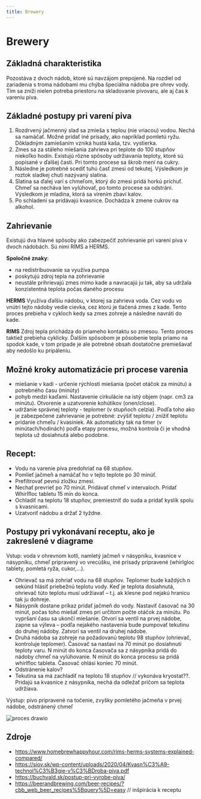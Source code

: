 ```yaml
---
title: Brewery
---
```



# Brewery


## Základná charakteristika

Pozostáva z dvoch nádob, ktoré sú navzájom prepojené. Na rozdiel od zariadenia s troma nádobami mu chýba špeciálna nádoba pre ohrev vody. Tím sa zníži nielen potreba priestoru na skladovanie pivovaru, ale aj čas k vareniu piva. 

## Základné postupy pri varení piva
1. Rozdrvený jačmenný slad sa zmieša s teplou (nie vriacou) vodou. Nechá sa namáčať. Možné pridať iné prísady, ako napríklad pomletú ryžu. Dôkladným zamiešaním vzniká hustá kaša, tzv. vystierka.
2. Zmes sa za stáleho miešania zahrieva pri teplote do 100 stupňov niekoľko hodín. Existujú rôzne spôsoby udržiavania teploty, ktoré sú popísané v ďalšej časti. Pri tomto procese sa škrob mení na cukry.
3. Následne je potrebné scediť tuhú časť zmesi od tekutej. Výsledkom je roztok sladkej chuti nazývaný slatina. 
4. Slatina sa ďalej varí s chmeľom, ktorý do zmesi pridá horkú príchuť. Chmeľ sa necháva len vylúhovať, po tomto procese sa odstráni. Výsledkom je mladina, ktorá sa vírením zbaví kalov.
5. Po schladení sa pridávajú kvasnice. Dochádza k zmene cukrov na alkohol.

## Zahrievanie

Existujú dva hlavné spôsoby ako zabezpečiť zohrievanie pri varení piva v dvoch nádobách. Sú nimi RIMS a HERMS.

**Spoločné znaky**: 
- na redistribuovanie sa využíva pumpa
- poskytujú zdroj tepla na zohrievanie 
- neustále prihrievajú zmes mimo kade a navracajú ju tak, aby sa udržala konzistentná teplota počas daného procesu

**HERMS**
Využíva ďalšiu nádobu, v ktorej sa zahrieva voda. Cez vodu vo vnútri tejto nádoby vedie cievka, cez ktorú je tlačená zmes z kade. Tento proces prebieha v cykloch kedy sa zmes zohreje a následne navráti do kade.

**RIMS**
Zdroj tepla prichádza do priameho kontaktu so zmesou. Tento proces taktiež prebieha cyklicky. Ďalším spôsobom je pôsobenie tepla priamo na spodok kade, v tom prípade je ale potrebné obsah dostatočne premiešavať aby nedošlo ku pripáleniu. 

## Možné kroky automatizácie pri procese varenia
- miešanie v kadi - určenie rýchlosti miešania (počet otáčok za minútu) a potrebného času (minúty)
- pohyb medzi kaďami. Nastavenie cirkulácie na istý objem (napr. cm3 za minútu). Otvorenie a uzatvorenie kohútikov (onen/close). 
- udržanie správnej teploty - teplomer (v stupňoch celzia). Podľa toho ako je zabezpečené zahrievanie je potrebné: zvýšiť teplotu / znížiť teplotu 
- pridanie chmeľu / kvasiniek. Ak automaticky tak na timer (v minútach/hodinách) podľa etapy procesu, možná kontrola či je vhodná teplota už dosiahnutá alebo podobne.

## Recept:
- Vodu na varenie piva predohriať na 68 stupňov. 
- Pomlieť jačmeň a namáčať ho v tejto teplote po 30 minúť. 
- Prefiltrovať pevnú zložku zmesi.
- Nechať prevrieť po 70 minút. Pridávať chmeľ v intervaloch. Pridať Whirlfloc tabletu 15 min do konca. 
- Ochladiť na teplotu 18 stupňov, premiestniť do suda a pridať kyslík spolu s kvasnicami. 	
- Uzatvoriť nádobu a držať 2 tyždne.

## Postupy pri vykonávaní receptu, ako je zakreslené v diagrame
Vstup: voda v ohrevnom kotli, namletý jačmeň v násypníku, kvasnice v násypníku, chmeľ pripravený vo vrecúšku, iné prísady pripravené (whirlgloc tablety, pomletá ryža, cukor,...).

- Ohrievač sa má zohriať vodu na 68 stupňov. Teplomer bude každých n sekúnd hlásiť priebežnú teplotu vody. Keď je teplota dosiahnutá, ohrievač túto teplotu musí udržiavať – t.j. ak klesne pod nejakú hranicu tak ju dohreje.
- Násypník dostane príkaz pridať jačmeň do vody. Nastaviť časovač na 30 minút, počas toho miešať zmes pri určitom počte otáčok za minútu. Po vypršaní času sa ukončí miešanie. Otvorí sa ventil na prvej nádobe, zapne sa výleva – podľa nejakého nastavenia bude pumpovať tekutinu do druhej nádoby. Zatvorí sa ventil na druhej nádobe. 
- Druhá nádoba sa zohreje na požadovanú teplotu 98 stupňov (ohrievač, kontroluje teplomer). Časovač sa nastaví na 70 minút po dosiahnutí teploty varu. N minút do konca časovača sa z násypníka pridá do nádoby chmeľ na vylúhovanie. N minút do konca procesu sa pridá whirlfloc tableta. Časovač ohlási koniec 70 minút. 
- Odstránenie kalov?
- Tekutina sa má zachladiť na teplotu 18 stupňov // vykonáva kryostat??. Pridajú sa kvasnice z násypníka, nechá da odležať pričom sa teplota udržiava. 

Výstup: pivo pripravené na točenie, zvyšky pomletého jačmeňa v prvej nádobe, odstránený chmeľ


![proces drawio](https://user-images.githubusercontent.com/43378515/137540987-4ed3c34f-52da-4698-a57c-32c50930197b.png)


## Zdroje

* https://www.homebrewhappyhour.com/rims-herms-systems-explained-compared/
* https://siov.sk/wp-content/uploads/2020/04/Kvasn%C3%A9-technol%C3%B3gie-v%C3%BDroba-piva.pdf
* https://buchvald.sk/postup-pri-vyrobe-piva/
* https://beerandbrewing.com/beer-recipes/?cbb_web_beer_recipes%5Bquery%5D=easy // inšpirácia k receptu

